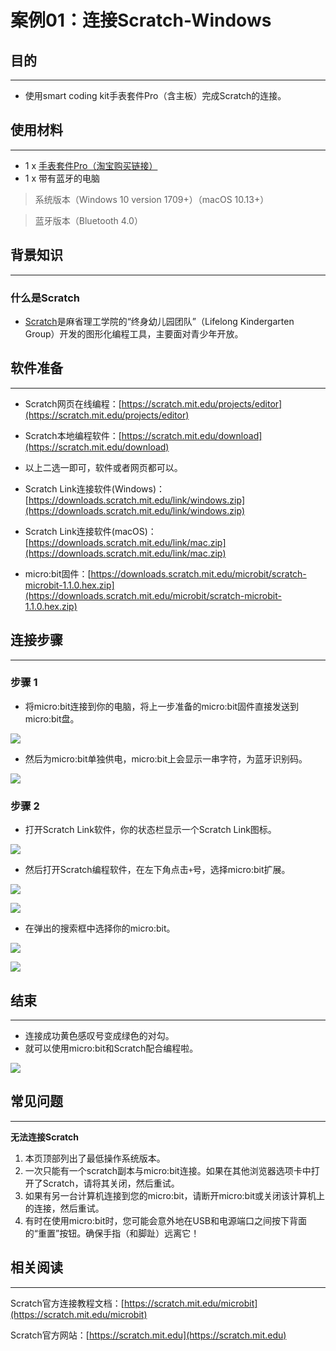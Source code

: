 ﻿# 案例01：连接Scratch-Windows

## 目的
---
- 使用smart coding kit手表套件Pro（含主板）完成Scratch的连接。

## 使用材料
---

- 1 x [手表套件Pro（淘宝购买链接）](https://item.taobao.com/item.htm?ft=t&id=582042009614)
- 1 x 带有蓝牙的电脑
> 系统版本（Windows 10 version 1709+）（macOS 10.13+）

> 
> 蓝牙版本（Bluetooth 4.0）

## 背景知识
---

### 什么是Scratch

- [Scratch](https://baike.baidu.com/item/Scratch/15493636?fr=aladdin)是麻省理工学院的“终身幼儿园团队”（Lifelong Kindergarten Group）开发的图形化编程工具，主要面对青少年开放。


## 软件准备
---

- Scratch网页在线编程：[https://scratch.mit.edu/projects/editor](https://scratch.mit.edu/projects/editor)

- Scratch本地编程软件：[https://scratch.mit.edu/download](https://scratch.mit.edu/download)

- 以上二选一即可，软件或者网页都可以。

- Scratch Link连接软件(Windows)：[https://downloads.scratch.mit.edu/link/windows.zip](https://downloads.scratch.mit.edu/link/windows.zip)

- Scratch Link连接软件(macOS)：[https://downloads.scratch.mit.edu/link/mac.zip](https://downloads.scratch.mit.edu/link/mac.zip)

- micro:bit固件：[https://downloads.scratch.mit.edu/microbit/scratch-microbit-1.1.0.hex.zip](https://downloads.scratch.mit.edu/microbit/scratch-microbit-1.1.0.hex.zip)

## 连接步骤
---
### 步骤 1

- 将micro:bit连接到你的电脑，将上一步准备的micro:bit固件直接发送到micro:bit盘。

![](https://wiki-media-ef.oss-cn-hongkong.aliyuncs.com/docs/microbit/getting-started/microbit-smart-coding-kit/images/case_01_01.gif)

- 然后为micro:bit单独供电，micro:bit上会显示一串字符，为蓝牙识别码。

![](https://wiki-media-ef.oss-cn-hongkong.aliyuncs.com/docs/microbit/getting-started/microbit-smart-coding-kit/images/case_01_02.gif)


### 步骤 2

- 打开Scratch Link软件，你的状态栏显示一个Scratch Link图标。

![](https://wiki-media-ef.oss-cn-hongkong.aliyuncs.com/docs/microbit/getting-started/microbit-smart-coding-kit/images/case_01_03.png)

- 然后打开Scratch编程软件，在左下角点击`+`号，选择micro:bit扩展。

![](https://wiki-media-ef.oss-cn-hongkong.aliyuncs.com/docs/microbit/getting-started/microbit-smart-coding-kit/images/case_01_04.png)

![](https://wiki-media-ef.oss-cn-hongkong.aliyuncs.com/docs/microbit/getting-started/microbit-smart-coding-kit/images/case_01_07.png)

- 在弹出的搜索框中选择你的micro:bit。

![](https://wiki-media-ef.oss-cn-hongkong.aliyuncs.com/docs/microbit/getting-started/microbit-smart-coding-kit/images/case_01_05.png)

![](https://wiki-media-ef.oss-cn-hongkong.aliyuncs.com/docs/microbit/getting-started/microbit-smart-coding-kit/images/case_01_06.png)

## 结束
---
- 连接成功黄色感叹号变成绿色的对勾。
- 就可以使用micro:bit和Scratch配合编程啦。

![](https://wiki-media-ef.oss-cn-hongkong.aliyuncs.com/docs/microbit/getting-started/microbit-smart-coding-kit/images/case_01_08.png)

## 常见问题
---
**无法连接Scratch**

1. 本页顶部列出了最低操作系统版本。
2. 一次只能有一个scratch副本与micro:bit连接。如果在其他浏览器选项卡中打开了Scratch，请将其关闭，然后重试。
3. 如果有另一台计算机连接到您的micro:bit，请断开micro:bit或关闭该计算机上的连接，然后重试。
4. 有时在使用micro:bit时，您可能会意外地在USB和电源端口之间按下背面的“重置”按钮。确保手指（和脚趾）远离它！

## 相关阅读  
---
Scratch官方连接教程文档：[https://scratch.mit.edu/microbit](https://scratch.mit.edu/microbit)

Scratch官方网站：[https://scratch.mit.edu](https://scratch.mit.edu)

